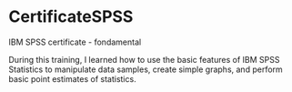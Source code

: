 # CertificateSPSS
IBM SPSS certificate - fondamental 

During this training, I learned how to use the basic features of IBM SPSS Statistics to manipulate data samples, create simple graphs, and perform basic point estimates of statistics.
